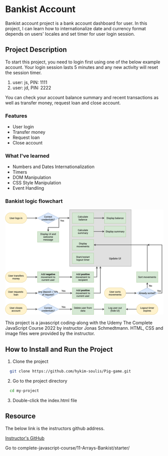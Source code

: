 # Bankist Account

Bankist account project is a bank account dashboard for user. In this project, I can learn how to internationalize date and currency format depends on users' locales and set timer for user login session.

## Project Description

To start this project, you need to login first using one of the below example account. Your login session lasts 5 minutes and any new activity will reset the session timer.

1. user: js, PIN: 1111
2. user: jd, PIN: 2222

You can check your account balance summary and recent transactions as well as transfer money, request loan and close account.

### Features

- User login
- Transfer money
- Request loan
- Close account

### What I've learned

- Numbers and Dates Internationalization
- Timers
- DOM Manipulation
- CSS Style Manipulation
- Event Handling

### Bankist logic flowchart

![Bankist logic flowchart](https://github.com/jonasschmedtmann/complete-javascript-course/blob/master/11-Arrays-Bankist/final/Bankist-flowchart.png?raw=true)

This project is a javascript coding-along with the Udemy The Complete JavaScript Course 2022 by instructor Jonas Schmedtmann. HTML, CSS and image files were provided by the instructor.

## How to Install and Run the Project

1. Clone the project

```bash
  git clone https://github.com/hykim-soulis/Pig-game.git
```

2. Go to the project directory

```bash
  cd my-project
```

3. Double-click the index.html file

## Resource

The below link is the instructors github address.

[Instructor's GitHub](https://github.com/jonasschmedtmann/complete-javascript-course.git)

Go to complete-javascript-course/11-Arrays-Bankist/starter/
